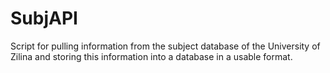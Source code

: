 # SubjAPI
Script for pulling information from the subject database of the University of Zilina and storing this information into a database in a usable format.
